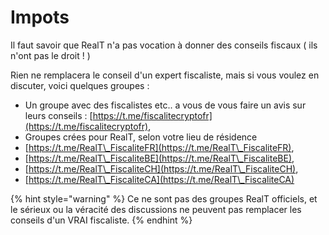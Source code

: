 # Impots

Il faut savoir que RealT n'a pas vocation à donner des conseils fiscaux ( ils n'ont pas le droit ! )

Rien ne remplacera le conseil d'un expert fiscaliste, mais si vous voulez en discuter, voici quelques groupes :

* Un groupe avec des fiscalistes etc.. a vous de vous faire un avis sur leurs conseils : [https://t.me/fiscalitecryptofr](https://t.me/fiscalitecryptofr),
* Groupes crées pour RealT, selon votre lieu de résidence
* [https://t.me/RealT\_FiscaliteFR](https://t.me/RealT\_FiscaliteFR),
* [https://t.me/RealT\_FiscaliteBE](https://t.me/RealT\_FiscaliteBE),
* [https://t.me/RealT\_FiscaliteCH](https://t.me/RealT\_FiscaliteCH),
* [https://t.me/RealT\_FiscaliteCA](https://t.me/RealT\_FiscaliteCA)

{% hint style="warning" %}
Ce ne sont pas des groupes RealT officiels, et le sérieux ou la véracité des discussions ne peuvent pas remplacer les conseils d'un VRAI fiscaliste.
{% endhint %}
